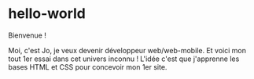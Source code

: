 # hello-world

Bienvenue ! 

Moi, c'est Jo, je veux devenir développeur web/web-mobile. Et voici mon tout 1er essai dans cet univers inconnu ! 
L'idée c'est que j'apprenne les bases HTML et CSS pour concevoir mon 1er site.

